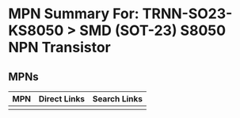 



# MPN Summary For: TRNN-SO23-KS8050 > SMD (SOT-23) S8050 NPN Transistor

## MPNs
  

|MPN|Direct Links|Search Links|
| :--- | :--- | :--- |
||||
